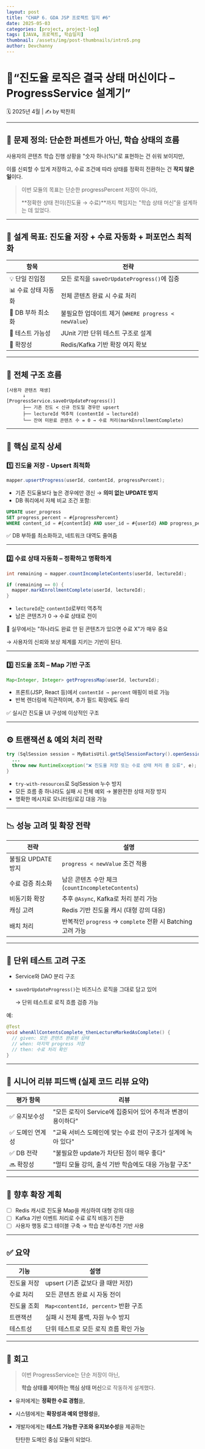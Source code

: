 ```yaml
---
layout: post
title: "CHAP 6. GDA JSP 프로젝트 일지 #6"
date: 2025-05-03
categories: [project, project-log]
tags: [JAVA, 프로젝트, 학습일지]
thumbnail: /assets/img/post-thumbnails/intro5.png
author: Devchanny
---
```


# 📌“진도율 로직은 결국 상태 머신이다 – ProgressService 설계기”

🗓 2025년 4월 | ✍️ by 박찬희

---

## 🧭 문제 정의: 단순한 퍼센트가 아닌, 학습 상태의 흐름

사용자의 콘텐츠 학습 진행 상황을 "숫자 하나(%)"로 표현하는 건 쉬워 보이지만,

이를 신뢰할 수 있게 저장하고, 수료 조건에 따라 상태를 정확히 전환하는 건 **작지 않은 일**이다.

> 이번 모듈의 목표는 단순한 progressPercent 저장이 아니라,
> 
> 
> **정확한 상태 전이(진도율 → 수료)**까지 책임지는 "학습 상태 머신"을 설계하는 데 있었다.
> 

---

## 🎯 설계 목표: 진도율 저장 + 수료 자동화 + 퍼포먼스 최적화

| 항목 | 전략 |
| --- | --- |
| 💡 단일 진입점 | 모든 로직을 `saveOrUpdateProgress()`에 집중 |
| 📊 수료 상태 자동화 | 전체 콘텐츠 완료 시 수료 처리 |
| 💾 DB 부하 최소화 | 불필요한 업데이트 제거 (`WHERE progress < newValue`) |
| 🧪 테스트 가능성 | JUnit 기반 단위 테스트 구조로 설계 |
| 🔁 확장성 | Redis/Kafka 기반 확장 여지 확보 |

---

## 🧱 전체 구조 흐름

```
[사용자 콘텐츠 재생]
      ↓
[ProgressService.saveOrUpdateProgress()]
      ├── 기존 진도 < 신규 진도일 경우만 upsert
      ├── lectureId 역추적 (contentId → lectureId)
      └── 잔여 미완료 콘텐츠 수 = 0 → 수료 처리(markEnrollmentComplete)
```

---

## 🔧 핵심 로직 상세

### 1️⃣ 진도율 저장 - Upsert 최적화

```java
mapper.upsertProgress(userId, contentId, progressPercent);
```

- 기존 진도율보다 높은 경우에만 갱신 → **의미 없는 UPDATE 방지**
- DB 쿼리에서 자체 비교 조건 포함:

```sql
UPDATE user_progress
SET progress_percent = #{progressPercent}
WHERE content_id = #{contentId} AND user_id = #{userId} AND progress_percent < #{progressPercent}
```

✅ DB 부하를 최소화하고, 네트워크 대역도 줄여줌

---

### 2️⃣ 수료 상태 자동화 – 정확하고 명확하게

```java
int remaining = mapper.countIncompleteContents(userId, lectureId);

if (remaining == 0) {
  mapper.markEnrollmentComplete(userId, lectureId);
}
```

- `lectureId`는 `contentId`로부터 역추적
- 남은 콘텐츠가 0 → 수료 상태로 전이

📌 실무에서는 "하나라도 완료 안 된 콘텐츠가 있으면 수료 X"가 매우 중요

→ 사용자의 신뢰와 보상 체계를 지키는 기반이 된다.

---

### 3️⃣ 진도율 조회 – Map 기반 구조

```java
Map<Integer, Integer> getProgressMap(userId, lectureId);
```

- 프론트(JSP, React 등)에서 `contentId → percent` 매핑이 바로 가능
- 반복 렌더링에 직관적이며, 추가 필드 확장에도 유리

✅ 실시간 진도율 UI 구성에 이상적인 구조

---

## ⚙️ 트랜잭션 & 예외 처리 전략

```java
try (SqlSession session = MyBatisUtil.getSqlSessionFactory().openSession()) {
  ...
  throw new RuntimeException("❌ 진도율 저장 또는 수료 상태 처리 중 오류", e);
}
```

- `try-with-resources`로 SqlSession 누수 방지
- 모든 흐름 중 하나라도 실패 시 전체 예외 → 불완전한 상태 저장 방지
- 명확한 메시지로 모니터링/로깅 대응 가능

---

## 📉 성능 고려 및 확장 전략

| 전략 | 설명 |
| --- | --- |
| 불필요 UPDATE 방지 | `progress < newValue` 조건 적용 |
| 수료 검증 최소화 | 남은 콘텐츠 수만 체크 (`countIncompleteContents`) |
| 비동기화 확장 | 추후 `@Async`, Kafka로 처리 분리 가능 |
| 캐싱 고려 | Redis 기반 진도율 캐시 (대형 강의 대응) |
| 배치 처리 | 반복적인 `progress` → `complete` 전환 시 Batching 고려 가능 |

---

## 🧪 단위 테스트 고려 구조

- Service와 DAO 분리 구조
- `saveOrUpdateProgress()`는 비즈니스 로직을 그대로 담고 있어
    
    → 단위 테스트로 로직 흐름 검증 가능
    

예:

```java
@Test
void whenAllContentsComplete_thenLectureMarkedAsComplete() {
  // given: 모든 콘텐츠 완료된 상태
  // when: 마지막 progress 저장
  // then: 수료 처리 확인
}
```

---

## 🧠 시니어 리뷰 피드백 (실제 코드 리뷰 요약)

| 평가 항목 | 리뷰 |
| --- | --- |
| ✅ 유지보수성 | "모든 로직이 Service에 집중되어 있어 추적과 변경이 용이하다" |
| ✅ 도메인 연계성 | "교육 서비스 도메인에 맞는 수료 전이 구조가 설계에 녹아 있다" |
| ✅ DB 전략 | "불필요한 update가 차단된 점이 매우 좋다" |
| 🔜 확장성 | "멀티 모듈 강의, 출석 기반 학습에도 대응 가능할 구조" |

---

## 📌 향후 확장 계획

- [ ]  Redis 캐시로 진도율 Map을 캐싱하여 대형 강의 대응
- [ ]  Kafka 기반 이벤트 처리로 수료 로직 비동기 전환
- [ ]  사용자 행동 로그 테이블 구축 → 학습 분석/추천 기반 사용

---

## ✅ 요약

| 기능 | 설명 |
| --- | --- |
| 진도율 저장 | upsert (기존 값보다 클 때만 저장) |
| 수료 처리 | 모든 콘텐츠 완료 시 자동 전이 |
| 진도율 조회 | `Map<contentId, percent>` 반환 구조 |
| 트랜잭션 | 실패 시 전체 롤백, 자원 누수 방지 |
| 테스트성 | 단위 테스트로 모든 로직 흐름 확인 가능 |

---

## 🧾 회고

> 이번 ProgressService는 단순 저장이 아닌,
> 
> 
> **학습 상태를 제어하는 핵심 상태 머신**으로 작동하게 설계했다.
> 
- 유저에게는 **정확한 수료 경험**을,
- 시스템에게는 **확장성과 예외 안정성**을,
- 개발자에게는 **테스트 가능한 구조와 유지보수성**을 제공하는
    
    탄탄한 도메인 중심 모듈이 되었다.
